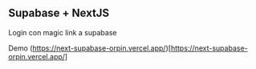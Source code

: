 ## Supabase + NextJS

Login con magic link a supabase 

Demo
(https://next-supabase-orpin.vercel.app/)[https://next-supabase-orpin.vercel.app/]
